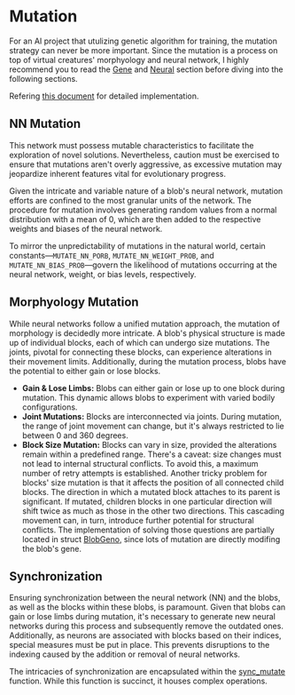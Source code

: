 # Mutation

For an AI project that utulizing genetic algorithm for training, the mutation strategy can never be more important. Since the mutation is a process on top of virtual creatures' morphyology and neural network, I highly recommend you to read the [Gene](Gene.md) and [Neural](Neural.md) section before diving into the following sections.

Refering [this document](https://evodoc.kaiyuanlou.com/evosim/mutate/index.html) for detailed implementation.
## NN Mutation

This network must possess mutable characteristics to facilitate the exploration of novel solutions. Nevertheless, caution must be exercised to ensure that mutations aren't overly aggressive, as excessive mutation may jeopardize inherent features vital for evolutionary progress.

Given the intricate and variable nature of a blob's neural network, mutation efforts are confined to the most granular units of the network. The procedure for mutation involves generating random values from a normal distribution with a mean of $0$, which are then added to the respective weights and biases of the neural network.

To mirror the unpredictability of mutations in the natural world, certain constants—`MUTATE_NN_PORB`, `MUTATE_NN_WEIGHT_PROB`, and `MUTATE_NN_BIAS_PROB`—govern the likelihood of mutations occurring at the neural network, weight, or bias levels, respectively.

## Morphyology Mutation

While neural networks follow a unified mutation approach, the mutation of morphology is decidedly more intricate. A blob's physical structure is made up of individual blocks, each of which can undergo size mutations. The joints, pivotal for connecting these blocks, can experience alterations in their movement limits. Additionally, during the mutation process, blobs have the potential to either gain or lose blocks.

- **Gain & Lose Limbs:** Blobs can either gain or lose up to one block during mutation. This dynamic allows blobs to experiment with varied bodily configurations.
- **Joint Mutations:** Blocks are interconnected via joints. During mutation, the range of joint movement can change, but it's always restricted to lie between 0 and 360 degrees.
- **Block Size Mutation:** Blocks can vary in size, provided the alterations remain within a predefined range. There's a caveat: size changes must not lead to internal structural conflicts. To avoid this, a maximum number of retry attempts is established. Another tricky problem for blocks' size mutation is that it affects the position of all connected child blocks. The direction in which a mutated block attaches to its parent is significant. If mutated, children blocks in one particular direction will shift twice as much as those in the other two directions. This cascading movement can, in turn, introduce further potential for structural conflicts. The implementation of solving those questions are partially located in struct [BlobGeno](https://evodoc.kaiyuanlou.com/evosim/blob/geno_blob_builder/struct.BlobGeno.html), since lots of mutation are directly modifing the blob's gene.
## Synchronization

Ensuring synchronization between the neural network (NN) and the blobs, as well as the blocks within these blobs, is paramount. Given that blobs can gain or lose limbs during mutation, it's necessary to generate new neural networks during this process and subsequently remove the outdated ones. Additionally, as neurons are associated with blocks based on their indices, special measures must be put in place. This prevents disruptions to the indexing caused by the addition or removal of neural networks.

The intricacies of synchronization are encapsulated within the [sync_mutate](https://evodoc.kaiyuanlou.com/evosim/mutate/mutate/fn.sync_mutate.html) function. While this function is succinct, it houses complex operations.